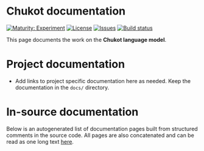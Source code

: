 # Chukot documentation

[![Maturity: Experiment](https://img.shields.io/badge/Maturity-Experiment-black.svg)](https://giellalt.github.io/MaturityClassification.html)
[![License](https://img.shields.io/github/license/giellalt/lang-ckt)](https://raw.githubusercontent.com/giellalt/lang-ckt/main/LICENSE)
[![Issues](https://img.shields.io/github/issues/giellalt/lang-ckt)](https://github.com/giellalt/lang-ckt/issues)
[![Build status](https://github.com/giellalt/lang-ckt/workflows/Speller%20CI+CD/badge.svg)](https://github.com/giellalt/lang-ckt/actions)

This page documents the work on the **Chukot language model**. 

# Project documentation

* Add links to project specific documentation here as needed. Keep the documentation in the `docs/` directory.

# In-source documentation

Below is an autogenerated list of documentation pages built from structured comments in the source code. All pages are also concatenated and can be read as one long text [here](ckt.md).
